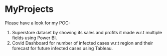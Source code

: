 # MyProjects
Please have a look for my POC: 
1. Superstore dataset by showing its sales and profits it made w.r.t multiple fields using Power BI.
2. Covid Dashboard for number of infected cases w.r.t region and their forecast for future infected cases using Tableau.
